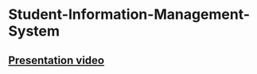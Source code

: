 # Student-Information-Management-System
## [Presentation video](https://drive.google.com/file/d/1_VHaPeeCkI7pm9NUtj8WUxV-LYp_A3LL/view?usp=sharing)
